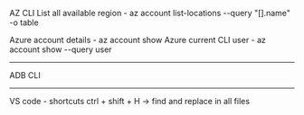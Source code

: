 AZ CLI
List all available region - az account list-locations --query "[].name" -o table

Azure account details - az account show
Azure current CLI user - az account show --query user

---------------------------------------------------------------------------------------------------------------------------------------------------------

ADB CLI


---------------------------------------------------------------------------------------------------------------------------------------------------------
VS code - shortcuts
ctrl + shift + H -> find and replace in all files